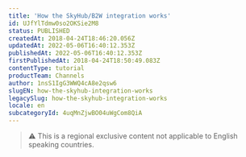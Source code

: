 ```yaml
---
title: 'How the SkyHub/B2W integration works'
id: UJfYlTdmw0so2OKSie2M8
status: PUBLISHED
createdAt: 2018-04-24T18:46:20.056Z
updatedAt: 2022-05-06T16:40:12.353Z
publishedAt: 2022-05-06T16:40:12.353Z
firstPublishedAt: 2018-04-24T18:50:49.083Z
contentType: tutorial
productTeam: Channels
author: 1nsS1IgG3WWQ4cA8e2qsw6
slugEN: how-the-skyhub-integration-works
legacySlug: how-the-skyhub-integration-works
locale: en
subcategoryId: 4uqMnZjwBO04uWgCom8QiA
---
```


> ⚠️ This is a regional exclusive content not applicable to English speaking countries.
